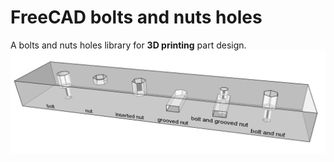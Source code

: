 # FreeCAD bolts and nuts holes

A bolts and nuts holes library for **3D printing** part design.
![Dark-Blue stylesheet](screenshot.png?raw=true "library")
